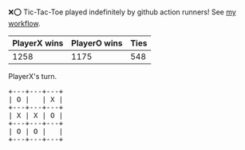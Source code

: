 :x::o: Tic-Tac-Toe played indefinitely by github action runners! See [my workflow](.github/workflows/play.yaml).

|PlayerX wins|PlayerO wins|Ties|
|-|-|-|
|1258|1175|548|

PlayerX's turn.

<pre>
+---+---+---+
| O |   | X |
+---+---+---+
| X | X | O |
+---+---+---+
| O | O |   |
+---+---+---+
</pre>